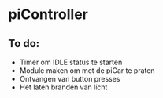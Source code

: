 # piController

## To do:
- Timer om IDLE status te starten
- Module maken om met de piCar te praten
- Ontvangen van button presses
- Het laten branden van licht